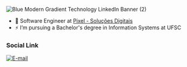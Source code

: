 

![Blue Modern Gradient Technology LinkedIn Banner (2)](https://github.com/rodirog/rodirog/assets/101756238/563e7688-0082-43ae-871e-ad3693dbfb2e)



- 🚀 Software Engineer at [Pixel - Soluções Digitais](https://ejpixel.com.br/)
- ⚡ I’m pursuing a Bachelor's degree in Information Systems at UFSC

### Social Link
<a href="https://www.linkedin.com/in/rodrigo-reis-da-silva/" target="_blank">
  <img align="center" src="https://img.shields.io/badge/-LinkedIn-05122A?style=flat&logo=linkedin" alt="E-mail"/>
</a> 
